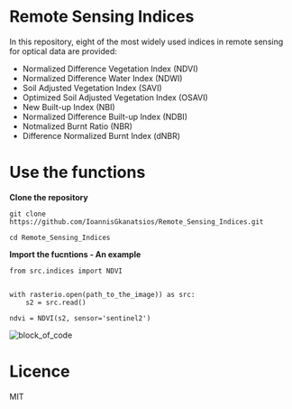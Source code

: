 # Remote Sensing Indices

In this repository, eight of the most widely used indices in remote sensing for optical data are provided:

- Normalized Difference Vegetation Index (NDVI)
- Normalized Difference Water Index (NDWI)
- Soil Adjusted Vegetation Index (SAVI)
- Optimized Soil Adjusted Vegetation Index (OSAVI)
- New Built-up Index (NBI)
- Normalized Difference Built-up Index (NDBI)
- Notmalized Burnt Ratio (NBR)
- Difference Normalized Burnt Index (dNBR)

# Use the functions

**Clone the repository**

```
git clone https://github.com/IoannisGkanatsios/Remote_Sensing_Indices.git

cd Remote_Sensing_Indices

```

**Import the fucntions - An example**

```
from src.indices import NDVI


with rasterio.open(path_to_the_image)) as src:
    s2 = src.read()

ndvi = NDVI(s2, sensor='sentinel2')
```

![block_of_code](https://user-images.githubusercontent.com/25709946/120350652-1631b880-c2f7-11eb-9485-0cd7f1ae950b.png)


# Licence
MIT

